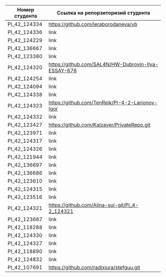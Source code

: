 |Номер студента|Ссылка на  репорзиторизий студента|
|--------------|----------------------------------|
|PI_42_124334|https://github.com/leraborodaneva/vb|
|PI_42_124336|link|
|PI_42_124229|link|
|PI_42_136667|link|
|PI_42_123380|link|
|PI_42_124320|https://github.com/SAL4N/HW-Dubrovin-Ilya-ESSAY-676|
|PI_42_124254|link|
|PI_42_124094|link|
|PI_42_124338|link|
|PI_42_124323|https://github.com/TenReik/PI-4-2-Larionov-Igor|
|PI_42_124332|link|
|PI_42_123427|https://github.com/Kalzaver/PrivateRepo.git|
|PI_42_123971|link|
|PI_42_124317|link|
|PI_42_124326|link|
|PI_42_121944|link|
|PI_42_136697|link|
|PI_42_136686|link|
|PI_42_123610|link|
|PI_42_124315|link|
|PI_42_123516|link|
|PI_42_124321|https://github.com/Alina-sul-git/Pi_4-2_124321|
|PI_42_123687|link|
|PI_42_118288|link|
|PI_42_124330|link|
|PI_42_124327|link|
|PI_42_118890|link|
|PI_42_124832|link|
|PI_42_107691|https://github.com/radixiura/stefguu.git|
